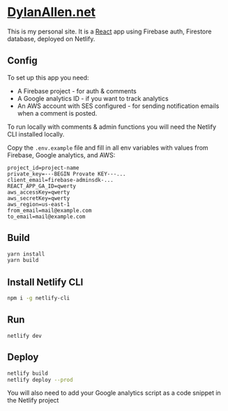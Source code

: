 # [DylanAllen.net](https://dylanallen.net)

This is my personal site. It is a [React](https://github.com/facebook/create-react-app) app using Firebase auth, Firestore database, deployed on Netlify.

## Config

To set up this app you need:
- A Firebase project - for auth & comments
- A Google analytics ID - if you want to track analytics
- An AWS account with SES configured - for sending notification emails when a comment is posted.

To run locally with comments & admin functions you will need the Netlify CLI installed locally.

Copy the `.env.example` file and fill in all env variables with values from Firebase, Google analytics, and AWS:

```
project_id=project-name
private_key=---BEGIN Provate KEY---...
client_email=firebase-adminsdk-...
REACT_APP_GA_ID=qwerty
aws_accessKey=qwerty
aws_secretKey=qwerty
aws_region=us-east-1
from_email=mail@example.com
to_email=mail@example.com
```

## Build
```bash
yarn install
yarn build
```

## Install Netlify CLI
```bash
npm i -g netlify-cli
```

## Run
```
netlify dev
```

## Deploy
```bash
netlify build
netlify deploy --prod
```
You will also need to add your Google analytics script as a code snippet in the Netlify project
